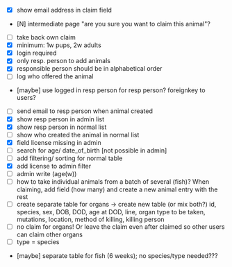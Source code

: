 - [X] show email address in claim field
- [N] intermediate page "are you sure you want to claim this animal"?
- [ ] take back own claim
- [X] minimum: 1w pups, 2w adults
- [X] login required
- [X] only resp. person to add animals
- [X] responsible person should be in alphabetical order
- [  ] log who offered the animal
- [maybe] use logged in resp person for resp person? foreignkey to users?
- [  ] send email to resp person when animal created
- [X] show resp person in admin list
- [X] show resp person in normal list
- [  ] show who created the animal in normal list
- [X] field license missing in admin
- [  ] search for age/ date_of_birth [not possible in admin]
- [  ] add filtering/ sorting for normal table
- [X] add license to admin filter
- [  ] admin write (age(w))
- [  ] how to take individual animals from a batch of several (fish)? When claiming, add field (how many) and create a new animal entry with the rest
- [  ] create separate table for organs -> create new table (or mix both?) id, species, sex, DOB, DOD, age at DOD, line, organ type to be taken, mutations, location, method of killing, killing person
- [  ] no claim for organs! Or leave the claim even after claimed so other users can claim other organs
- [  ] type = species
- [maybe] separate table for fish (6 weeks); no species/type needed???
